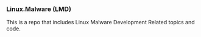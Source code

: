 ### Linux.Malware (LMD)

This is a repo that includes Linux Malware Development Related topics and code. 
